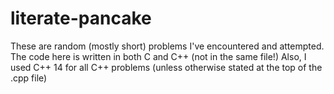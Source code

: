 # **literate-pancake**
These are random (mostly short) problems I've encountered and attempted. The code here is written in both C and C++ (not in the same file!)
Also, I used C++ 14 for all C++ problems (unless otherwise stated at the top of the .cpp file)
